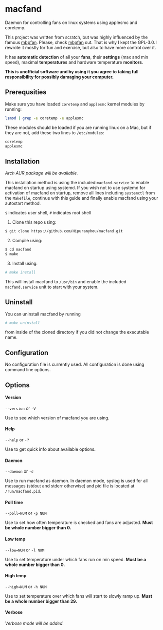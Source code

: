 # macfand

Daemon for controlling fans on linux systems using applesmc and coretemp.

This project was written from scratch, but was highly influenced by the famous [mbpfan](https://github.com/linux-on-mac/mbpfan). Please, check [mbpfan](https://github.com/linux-on-mac/mbpfan) out. That is why I kept the GPL-3.0. I rewrote it mostly for fun and exercise, but also to have more control over it.

It has **automatic detection** of all your **fans**, their **settings** (max and min speed), maximal **temperatures** and hardware temperature **monitors**.

**This is unofficial software and by using it you agree to taking full responsibility for possibly damaging your computer.**

## Prerequsities

Make sure you have loaded `coretemp` and `applesmc` kernel modules by running:

```bash
lsmod | grep -e coretemp -e applesmc
```

These modules should be loaded if you are running linux on a Mac, but if they are not, add these two lines to `/etc/modules`:

```bash
coretemp
applesmc
```

## Installation

*Arch AUR package will be available.* 

This installation method is using the included `macfand.service` to enable macfand on startup using systemd. If you wish not to use systemd for activation of macfand on startup, remove all lines including `systemctl` from the `Makefile`, continue with this guide and finally enable macfand using your autostart method.

`$` indicates user shell, `#` indicates root shell

1. Clone this repo using:

```bash    
$ git clone https://github.com/Hipuranyhou/macfand.git
```

2. Compile using:

```bash
$ cd macfand
$ make
```

3. Install using:

```bash
# make install
```

This will install macfand to `/usr/bin` and enable the included `macfand.service` unit to start with your system.

## Uninstall

You can uninstall macfand by running 

```bash
# make uninstall
```

from inside of the cloned directory if you did not change the executable name.

## Configuration

No configuration file is currently used. All configuration is done using command line options.

## Options

#### Version
`--version` or `-V`

Use to see which version of macfand you are using.

#### Help
`--help` or `-?`

Use to get quick info about available options.

#### Daemon
`--daemon` or `-d`

Use to run macfand as daemon. In daemon mode, syslog is used for all messages (stdout and stderr otherwise) and pid file is located at `/run/macfand.pid`.

#### Poll time
`--poll=NUM` or `-p NUM`

Use to set how often temperature is checked and fans are adjusted. **Must be whole number bigger than 0.**

#### Low temp
`--low=NUM` or `-l NUM`

Use to set temperature under which fans run on min speed. **Must be a whole number bigger than 0.**

#### High temp
`--high=NUM` or `-h NUM`

Use to set temperature over which fans will start to slowly ramp up. **Must be a whole number bigger than 29.**

#### Verbose
*Verbose mode will be added.*